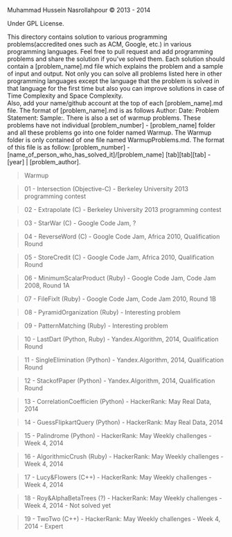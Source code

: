 Muhammad Hussein Nasrollahpour © 2013 -  2014

Under GPL License.

This directory contains solution to various programming problems(accredited ones such as ACM, Google, etc.) in various programming languages.
Feel free to pull request and add programming problems and share the solution if you've solved them. Each solution should contain a [problem_name].md file which explains the problem and a sample of input and output. Not only you can solve all problems listed here in other programming languages except the language that the problem is solved in that language for the first time but also you can improve solutions in case of Time Complexity and Space Complexity.  
Also, add your name/github account at the top of each [problem_name].md file. The format of [problem_name].md is as follows
Author: Date: Problem Statement: Sample:.
There is also a set of warmup problems. These problems have not individual [problem_number] - [problem_name] folder and all these problems go into one folder named Warmup. The Warmup folder is only contained of one file named WarmupProblems.md. The format of this file is as follow: [problem_number] - [name_of_person_who_has_solved_it]/[problem_name] [tab][tab][tab] - [year] | [problem_author]. 

<blockquote>Warmup</blockquote>
<blockquote>01 - Intersection 	       (Objective-C) 	- Berkeley University 2013 programming contest</blockquote>
<blockquote>02 - Extrapolate  	       (C)           	- Berkeley University 2013 programming contest</blockquote>
<blockquote>03 - StarWar      	       (C)           	- Google Code Jam, ?</blockquote>
<blockquote>04 - ReverseWord  	       (C)           	- Google Code Jam, Africa 2010, Qualification Round</blockquote>
<blockquote>05 - StoreCredit  	       (C)           	- Google Code Jam, Africa 2010, Qualification Round</blockquote>
<blockquote>06 - MinimumScalarProduct  (Ruby)        	- Google Code Jam, Code Jam 2008, Round 1A</blockquote>
<blockquote>07 - FileFixIt             (Ruby)        	- Google Code Jam, Code Jam 2010, Round 1B</blockquote>
<blockquote>08 - PyramidOrganization   (Ruby)        	- Interesting problem</blockquote>
<blockquote>09 - PatternMatching       (Ruby)        	- Interesting problem</blockquote>
<blockquote>10 - LastDart	       (Python, Ruby)	- Yandex.Algorithm, 2014, Qualification Round</blockquote>
<blockquote>11 - SingleElimination     (Python)	      	- Yandex.Algorithm, 2014, Qualification Round</blockquote>
<blockquote>12 - StackofPaper          (Python)         - Yandex.Algorithm, 2014, Qualification Round</blockquote>
<blockquote>13 - CorrelationCoefficien (Python)         - HackerRank: May Real Data, 2014</blockquote>
<blockquote>14 - GuessFlipkartQuery    (Python)         - HackerRank: May Real Data, 2014</blockquote>
<blockquote>15 - Palindrome            (Python)         - HackerRank: May Weekly challenges - Week 4, 2014</blockquote>
<blockquote>16 - AlgorithmicCrush      (Ruby)           - HackerRank: May Weekly challenges - Week 4, 2014</blockquote>
<blockquote>17 - Lucy&Flowers          (C++)            - HackerRank: May Weekly challenges - Week 4, 2014</blockquote>
<blockquote>18 - Roy&AlphaBetaTrees    (?)              - HackerRank: May Weekly challenges - Week 4, 2014 - Not solved yet</blockquote>
<blockquote>19 - TwoTwo                (C++)            - HackerRank: May Weekly challenges - Week 4, 2014 - Expert</blockquote>
